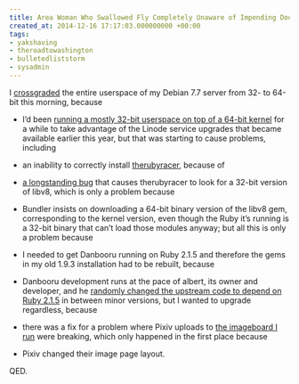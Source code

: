 ```yaml
---
title: Area Woman Who Swallowed Fly Completely Unaware of Impending Doom
created_at: 2014-12-16 17:17:03.000000000 +00:00
tags:
- yakshaving
- theroadtowashington
- bulletedliststorm
- sysadmin
---
```


I [crossgraded](https://wiki.debian.org/CrossGrading) the entire
userspace of my Debian 7.7 server from 32- to 64-bit this morning,
because

-   I’d been [running a mostly 32-bit userspace on top of a 64-bit
    kernel](https://www.linode.com/docs/migrate-to-linode/disk-images/switching-to-a-64bit-kernel)
    for a while to take advantage of the Linode service upgrades that
    became available earlier this year, but that was starting to cause
    problems, including

-   an inability to correctly install
    [therubyracer](https://github.com/cowboyd/therubyracer), because of

-   [a longstanding
    bug](https://github.com/cowboyd/therubyracer/issues/284) that causes
    therubyracer to look for a 32-bit version of libv8, which is only a
    problem because

-   Bundler insists on downloading a 64-bit binary version of the libv8
    gem, corresponding to the kernel version, even though the Ruby it’s
    running is a 32-bit binary that can’t load those modules anyway; but
    all this is only a problem because

-   I needed to get Danbooru running on Ruby 2.1.5 and therefore the
    gems in my old 1.9.3 installation had to be rebuilt, because

-   Danbooru development runs at the pace of albert, its owner and
    developer, and he [randomly changed the upstream code to depend on
    Ruby
    2.1.5](https://github.com/r888888888/danbooru/commit/53844af8dc4d1da5d2d027dce43597549b01a5ad)
    in between minor versions, but I wanted to upgrade regardless,
    because

-   there was a fix for a problem where Pixiv uploads to [the imageboard
    I run](https://room208.org/booru/) were breaking, which only
    happened in the first place because

-   Pixiv changed their image page layout.

QED.
